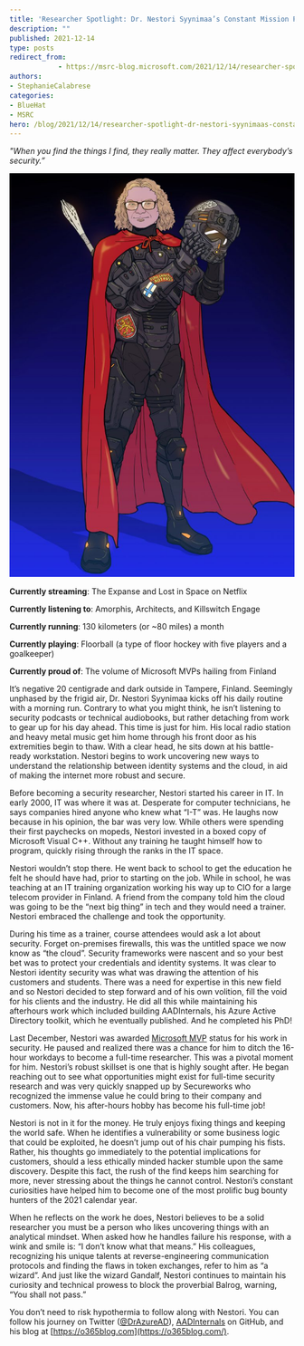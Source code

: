 ```yaml
---
title: 'Researcher Spotlight: Dr. Nestori Syynimaa’s Constant Mission Protecting Identities'
description: ""
published: 2021-12-14
type: posts
redirect_from:
            - https://msrc-blog.microsoft.com/2021/12/14/researcher-spotlight-dr-nestori-syynimaas-constant-mission-protecting-identities/
authors:
- StephanieCalabrese
categories:
- BlueHat
- MSRC
hero: /blog/2021/12/14/researcher-spotlight-dr-nestori-syynimaas-constant-mission-protecting-identities/img/wp-content-uploads-2021-12-Nestori-Space-Gandalf-Red-Cloak-4-724x1024.jpg
---
```

_"When you find the things I find, they really matter. They affect everybody’s security.”_

![](./img/wp-content-uploads-2021-12-Nestori-Space-Gandalf-Red-Cloak-4-724x1024.jpg)

**Currently streaming**: The Expanse and Lost in Space on Netflix

**Currently listening to**: Amorphis, Architects, and Killswitch Engage

**Currently running**: 130 kilometers (or ~80 miles) a month

**Currently playing**: Floorball (a type of floor hockey with five players and a goalkeeper)

**Currently proud of**: The volume of Microsoft MVPs hailing from Finland

It’s negative 20 centigrade and dark outside in Tampere, Finland. Seemingly unphased by the frigid air, Dr. Nestori Syynimaa kicks off his daily routine with a morning run. Contrary to what you might think, he isn’t listening to security podcasts or technical audiobooks, but rather detaching from work to gear up for his day ahead. This time is just for him. His local radio station and heavy metal music get him home through his front door as his extremities begin to thaw. With a clear head, he sits down at his battle-ready workstation. Nestori begins to work uncovering new ways to understand the relationship between identity systems and the cloud, in aid of making the internet more robust and secure.

Before becoming a security researcher, Nestori started his career in IT. In early 2000, IT was where it was at. Desperate for computer technicians, he says companies hired anyone who knew what “I-T” was. He laughs now because in his opinion, the bar was very low. While others were spending their first paychecks on mopeds, Nestori invested in a boxed copy of Microsoft Visual C++. Without any training he taught himself how to program, quickly rising through the ranks in the IT space.

Nestori wouldn’t stop there. He went back to school to get the education he felt he should have had, prior to starting on the job. While in school, he was teaching at an IT training organization working his way up to CIO for a large telecom provider in Finland. A friend from the company told him the cloud was going to be the “next big thing” in tech and they would need a trainer. Nestori embraced the challenge and took the opportunity.

During his time as a trainer, course attendees would ask a lot about security. Forget on-premises firewalls, this was the untitled space we now know as “the cloud”. Security frameworks were nascent and so your best bet was to protect your credentials and identity systems. It was clear to Nestori identity security was what was drawing the attention of his customers and students. There was a need for expertise in this new field and so Nestori decided to step forward and of his own volition, fill the void for his clients and the industry. He did all this while maintaining his afterhours work which included building AADInternals, his Azure Active Directory toolkit, which he eventually published. And he completed his PhD!

Last December, Nestori was awarded [Microsoft MVP](https://mvp.microsoft.com/en-us/PublicProfile/5004066?fullName=Nestori%20Syynimaa) status for his work in security. He paused and realized there was a chance for him to ditch the 16-hour workdays to become a full-time researcher. This was a pivotal moment for him. Nestori’s robust skillset is one that is highly sought after. He began reaching out to see what opportunities might exist for full-time security research and was very quickly snapped up by Secureworks who recognized the immense value he could bring to their company and customers. Now, his after-hours hobby has become his full-time job!

Nestori is not in it for the money. He truly enjoys fixing things and keeping the world safe. When he identifies a vulnerability or some business logic that could be exploited, he doesn’t jump out of his chair pumping his fists. Rather, his thoughts go immediately to the potential implications for customers, should a less ethically minded hacker stumble upon the same discovery. Despite this fact, the rush of the find keeps him searching for more, never stressing about the things he cannot control. Nestori’s constant curiosities have helped him to become one of the most prolific bug bounty hunters of the 2021 calendar year.

When he reflects on the work he does, Nestori believes to be a solid researcher you must be a person who likes uncovering things with an analytical mindset. When asked how he handles failure his response, with a wink and smile is: “I don’t know what that means.” His colleagues, recognizing his unique talents at reverse-engineering communication protocols and finding the flaws in token exchanges, refer to him as “a wizard”. And just like the wizard Gandalf, Nestori continues to maintain his curiosity and technical prowess to block the proverbial Balrog, warning, “You shall not pass.”

You don’t need to risk hypothermia to follow along with Nestori. You can follow his journey on Twitter ([@DrAzureAD](https://twitter.com/drazuread)), [AADInternals](https://github.com/Gerenios/AADInternals) on GitHub, and his blog at [https://o365blog.com](https://o365blog.com/).
